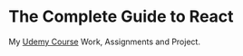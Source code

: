 # The Complete Guide to React
My [Udemy Course](https://www.udemy.com/react-the-complete-guide-incl-redux/) Work, Assignments and Project.